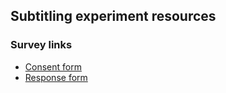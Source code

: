 ## Subtitling experiment resources
### Survey links

* [Consent form](https://svar.uib.no/LinkCollector?key=5QJ7SKMJU595)
* [Response form](https://svar.uib.no/LinkCollector?key=MMS8J1V5U13P)

